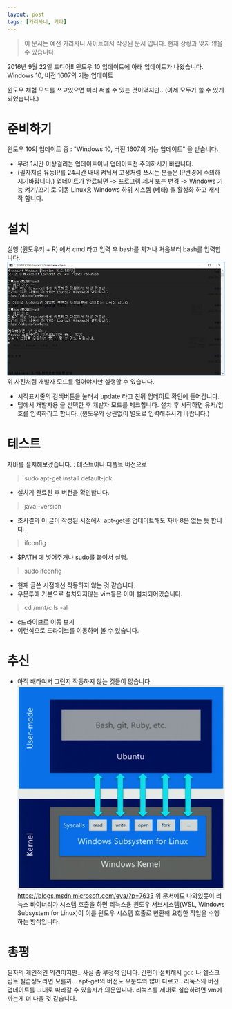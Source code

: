 ```yaml
---
layout: post
tags: [가리사니, 기타]
---
```


> 이 문서는 예전 가리사니 사이트에서 작성된 문서 입니다.
현재 상황과 맞지 않을 수 있습니다.


2016년 9월 22일 드디어!!
윈도우 10 업데이트에 아래 업데이트가 나왔습니다.
Windows 10, 버전 1607의 기능 업데이트

윈도우 체험 모드를 쓰고있으면 미리 써볼 수 있는 것이였지만..
(이제 모두가 쓸 수 있게 되었습니다.)


# 준비하기
윈도우 10의 업데이트 중 : "Windows 10, 버전 1607의 기능 업데이트" 을 받습니다.
- 무려 1시간 이상걸리는 업데이트이니 업데이트전 주의하시기 바랍니다.
- (필자처럼 유동IP를 24시간 내내 켜둬서 고정처럼 쓰시는 분들은 IP변경에 주의하시기바랍니다.)
업데이트가 완료되면 -> 프로그램 제거 또는 변경 -> Windows 기능 켜기/끄기 로 이동
Linux용 Windows 하위 시스템 (베타) 을 활성화 하고 재시작 합니다.


# 설치
실행 (윈도우키 + R) 에서 cmd 라고 입력 후 bash를 치거나 처음부터 bash를 입력합니다.
![](/file/old/164.png)
위 사진처럼 개발자 모드를 열어야지만 실행할 수 있습니다.
- 시작표시줄의 검색버튼을 눌러서 update 라고 친뒤 업데이트 확인에 들어갑니다.
- 탭에서 개발자용 을 선택한 후 개발자 모드를 체크합니다.
설치 후 시작하면 유저/암호를 입력하라고 합니다.
(윈도우와 상관없이 별도로 입력해주시기 바랍니다.)


# 테스트
자바를 설치해보겠습니다. : 테스트이니 디폴트 버전으로
> sudo apt-get install default-jdk
- 설치기 완료된 후 버전을 확인합니다.
> java -version
- 조사결과 이 글이 작성된 시점에서 apt-get을 업데이트해도 자바 8은 없는 듯 합니다.
> ifconfig
- $PATH 에 넣어주거나 sudo를 붙여서 실행.
> sudo ifconfig
- 현재 글쓴 시점에선 작동하지 않는 것 같습니다.
- 우분투에 기본으로 설치되지않는 vim등은 이미 설치되어있습니다.
> cd /mnt/c
> ls -al
- c드라이브로 이동 보기
- 이런식으로 드라이브를 이동하며 볼 수 있습니다.


# 추신
- 아직 배타여서 그런지 작동하지 않는 것들이 많습니다.
![](/file/old/165.png)
https://blogs.msdn.microsoft.com/eva/?p=7633
위 문서에도 나와있듯이 리눅스 바이너리가 시스템 호출을 하면 리눅스용 윈도우 서브시스템(WSL, Windows Subsystem for Linux)이 이를 윈도우 시스템 호출로 변환해 요청한 작업을 수행하는 방식입니다.


# 총평
필자의 개인적인 의견이지만.. 사실 좀 부정적 입니다.
간편이 설치해서 gcc 나 쉘스크립트 실습정도라면 모를까... apt-get의 버전도 우분투와 많이 다르고..
리눅스의 버전 업데이트를 그대로 따라갈 수 있을지가 의문입니다.
리눅스를 제대로 실습하려면 vm에 까는게 더 나을 것 같습니다.